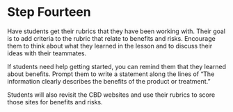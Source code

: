 # Step Fourteen

Have students get their rubrics that they have been working with. Their goal is to add criteria to the rubric that relate to benefits and risks. Encourage them to think about what they learned in the lesson and to discuss their ideas with their teammates.

If students need help getting started, you can remind them that they learned about benefits. Prompt them to write a statement along the lines of “The information clearly describes the benefits of the product or treatment.” 

Students will also revisit the CBD websites and use their rubrics to score those sites for benefits and risks.

